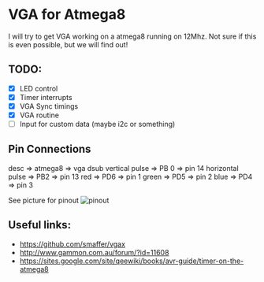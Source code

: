 # VGA for Atmega8

I will try to get VGA working on a atmega8 running on 12Mhz. Not sure if this is even possible, but we will find out!

## TODO:

- [x] LED control
- [x] Timer interrupts
- [x] VGA Sync timings
- [x] VGA routine
- [ ] Input for custom data (maybe i2c or something)

## Pin Connections

desc => atmega8 => vga dsub
vertical pulse => PB 0 => pin 14
horizontal pulse => PB2 => pin 13
red => PD6 => pin 1
green => PD5 => pin 2
blue => PD4 => pin 3

See picture for pinout
![pinout](http://www.gammon.com.au/images/Arduino/VGA_Output_10.png)

## Useful links:

- https://github.com/smaffer/vgax
- http://www.gammon.com.au/forum/?id=11608
- https://sites.google.com/site/qeewiki/books/avr-guide/timer-on-the-atmega8
